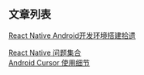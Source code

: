 ## 文章列表
[React Native Android开发环境搭建拾遗](https://github.com/jiaozidev/jiaozidev.github.io/blob/master/React%20Native%20%20Android%E5%BC%80%E5%8F%91%E7%8E%AF%E5%A2%83%E6%90%AD%E5%BB%BA%E6%8B%BE%E9%81%97.md)
<br/>

[React Native 问题集合](https://github.com/jiaozidev/jiaozidev.github.io/blob/master/React%20Native%20%E9%97%AE%E9%A2%98%E9%9B%86%E5%90%88.md)
<br/>
[Android Cursor 使用细节](https://github.com/jiaozidev/jiaozidev.github.io/blob/master/Android%20Cursor%20%E4%BD%BF%E7%94%A8%E7%BB%86%E8%8A%82.md)
